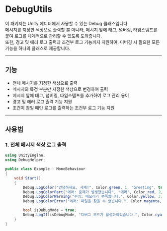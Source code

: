 # DebugUtils

이 패키지는 Unity 에디터에서 사용할 수 있는 Debug 클래스입니다.  
메시지를 지정한 색상으로 출력할 뿐 아니라, 메시지 앞에 태그, 넘버링, 타임스탬프를 붙여 로그를 체계적으로 관리할 수 있도록 도와줍니다.  
또한, 경고 및 에러 로그 출력과 조건부 로그 기능까지 지원하여, 디버깅 시 필요한 모든 기능을 하나의 클래스로 제공합니다.

---

## 기능

- 전체 메시지를 지정한 색상으로 출력
- 메시지의 특정 부분만 지정한 색상으로 변경하여 출력
- 메시지 앞에 태그, 넘버링, 타임스탬프를 추가하여 로그 관리 용이
- 경고 및 에러 로그 출력 기능 지원
- 조건이 참일 때만 로그를 출력하는 조건부 로그 기능 지원

---

## 사용법

### 1. 전체 메시지 색상 로그 출력

```csharp
using UnityEngine;
using DebugHelper;

public class Example : MonoBehaviour
{
    void Start()
    {
        Debug.LogColor("안녕하세요, 세계!", Color.green, 1, "Greeting", true);
        Debug.LogColorPart("에러: 문제가 발생했습니다", "에러", Color.red, 2, "Error", true);
        Debug.LogColorWarning("주의: 메모리가 부족합니다.", Color.yellow, 3, "Warning", true);
        Debug.LogColorError("에러: 파일을 찾을 수 없습니다.", Color.magenta, 4, "Error", true);

        bool isDebugMode = true;
        Debug.LogIf(isDebugMode, "디버그 모드가 활성화되었습니다.", Color.cyan, 5, "Debug", true);
    }
}
```

